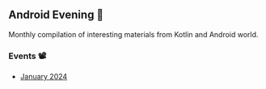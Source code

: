 ## Android Evening 🍿

Monthly compilation of interesting materials from Kotlin and Android world.

### Events 📽️

- [January 2024](./events/2024-01.md)

